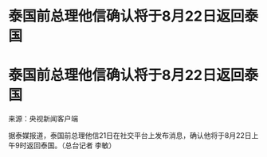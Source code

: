 # 泰国前总理他信确认将于8月22日返回泰国

# 泰国前总理他信确认将于8月22日返回泰国

来源：央视新闻客户端

据泰媒报道，泰国前总理他信21日在社交平台上发布消息，确认他将于8月22日上午9时返回泰国。（总台记者 李敏）

